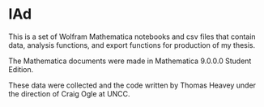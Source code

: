 IAd
===

This is a set of Wolfram Mathematica notebooks and csv files that contain data, analysis functions, and export functions for production of my thesis.

The Mathematica documents were made in Mathematica 9.0.0.0 Student Edition.

These data were collected and the code written by Thomas Heavey under the direction of Craig Ogle at UNCC.
